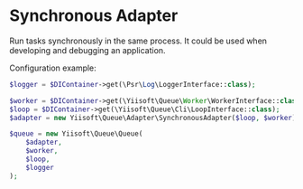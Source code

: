 Synchronous Adapter
==================

Run tasks synchronously in the same process. It could be used when developing and debugging an application.

Configuration example:

```php
$logger = $DIContainer->get(\Psr\Log\LoggerInterface::class);

$worker = $DIContainer->get(\Yiisoft\Queue\Worker\WorkerInterface::class);
$loop = $DIContainer->get(\Yiisoft\Queue\Cli\LoopInterface::class);
$adapter = new Yiisoft\Queue\Adapter\SynchronousAdapter($loop, $worker);

$queue = new Yiisoft\Queue\Queue(
    $adapter,
    $worker,
    $loop,
    $logger
);
```
